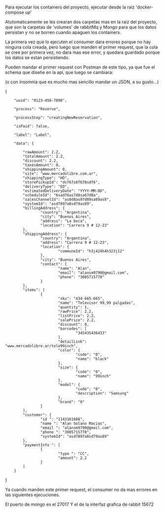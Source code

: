 Para ejecutar los containers del proyecto, ejecutar desde la raiz 'docker-compose up'

Atutomaticamente se les crearan dos carpetas mas en la raiz del proyecto, que son la carpetas de 'volumes' de rabbitMq y Mongo para que los datos persistan y no se borren cuando apaguen los containers.

La primera vez que lo ejecuten el consumer dara errores porque no hay ninguna cola creada, pero luego que manden el primer request, que la cola se cree por primera vez, no dara mas ese error, y quedara guardado porque los datos se estan persistiendo.

Pueden mandar el primer request con Postman de este tipo, ya que fue el schema que diseñe en la api, que luego se cambiara:

(o con insomnia que es mucho mas sencillo mandar un JSON, a su gusto...)

{
	
		"uuid": "0123-456-7890",
	
		"process": "Reserve",
	
		"processStep": "creatingNewReservation",
	
		"isPaid": false,
	
		"label": "Label",
	
		"data": {
			
			"rawAmount": 2.2,
			"totalAmount": 2.2,
			"discount": 2.2,
			"taxesAmount": 0,
			"shippingAmount": 0,
			"site": "www.mercadolibre.com.ar",
			"shippingType": "HD",
			"storePickupId": "dsf67s8f678sdf6",
			"deliveryType": "ED",
			"estimatedDeliveryDate": "YYYY-MM-DD",
			"scheduleId": "6sad76as7d8sa67d8a",
			"salesChannelId": "as8d8as97d89sa89as8",
			"systemId": "asd7897a8sd79as89",
			"billingAddress": {
					"country": "Argentina",
					"city": "Buenos Aires",
					"address": "La boca",
					"location": "Carrera 9 # 12-23"
			},
			"shippingAddress": {
					"country": "Argentina",
					"address": "Carrera 9 # 12-23",
					"location": {
							"communeId": "h3j424h4h323j12"
					},
					"city": "Buenos Aires",
					"contact": {
							"name": "Alan",
							"email": "alansm9790@gmail.com",
							"phone": "3005715778"
					}
			},
			"items": [
					{
							"sku": "434-665-665",
							"name": "Televisor 99,99 pulgadas",
							"quantity": 1,
							"rawPrice": 2.2,
							"listPrice": 2.2,
							"salePrice": 2.2,
							"discount": 0,
							"barcodes": [
									"345435436433"
							],
							"detailLink": "www.mercadolibre.ar/tele99inch",
							"color": {
									"code": "0",
									"name": "black"
							},
							"size": {
									"code": "0",
									"name": "99inch"
							},
							"model": {
									"code": "0",
									"description": "Samsung"
							},
							"brand": "0"
					}
			],
			"customer": {
					"id ": "1143161688",
					"name ": "Alan Solano Macias",
					"email ": "alansm9790@gmail.com",
					"phone ": "3005715778",
					"systemId": "asd7897a8sd79as89"
			},
			"paymentInfo ": [
					{
							"type ": "CC",
							"amount": 2.2
					}
			]
		}	
	
}

Ya cuando manden este primer request, el consumer no da mas errores en las siguientes ejecuciones. 

El puerto de mongo es el 27017
Y el de la interfaz grafica de rabbit 15672